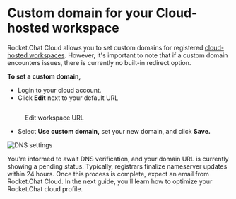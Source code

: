 # Custom domain for your Cloud-hosted workspace

Rocket.Chat Cloud allows you to set custom domains for registered [cloud-hosted workspaces](https://docs.rocket.chat/customer-center/cloud-services-center/rocket.chat-cloud-hosting-service-level-agreement-sla). However, it's important to note that if a custom domain encounters issues, there is currently no built-in redirect option.

**To set a custom domain,**

* Login to your cloud account.
* Click **Edit** next to your default URL

<figure><img src="../../../.gitbook/assets/image (1238).png" alt=""><figcaption><p>Edit workspace URL</p></figcaption></figure>

* Select **Use custom domain,** set your new domain, and click **Save.**

![DNS settings](<../../../.gitbook/assets/image (326).png>)

You're informed to await DNS verification, and your domain URL is currently showing a pending status. Typically, registrars finalize nameserver updates within 24 hours. Once this process is complete,  expect an email from Rocket.Chat Cloud. In the next guide, you'll learn how to optimize your Rocket.Chat cloud profile.
